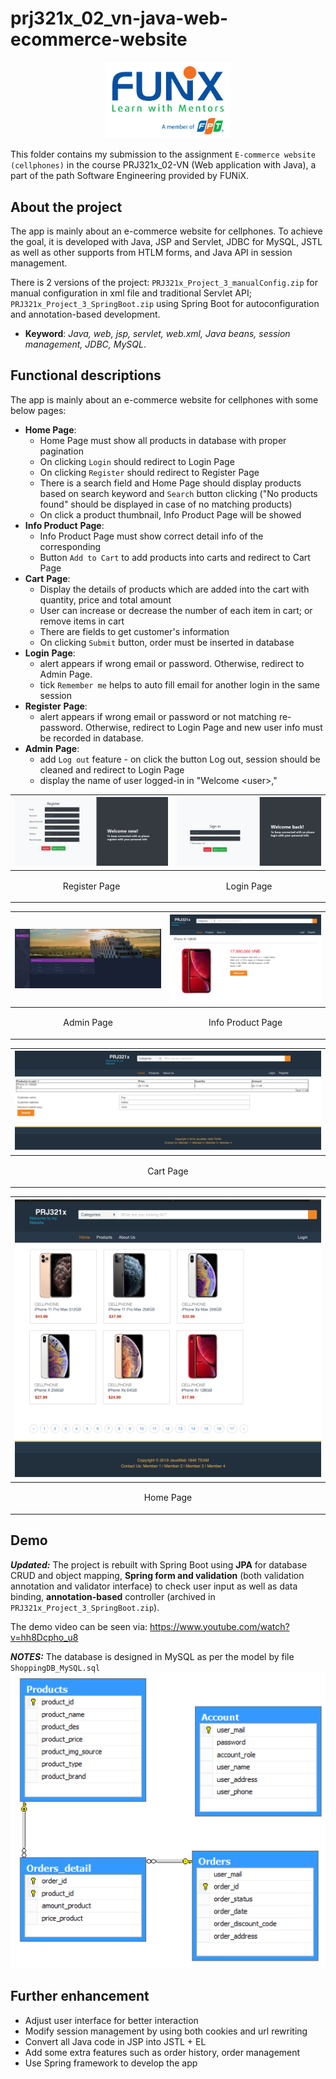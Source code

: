 # prj321x_02_vn-java-web-ecommerce-website


<p align="center"><a href="https://funix.edu.vn/gioi-thieu-funix/"><img src="/res/image/funix.png" width="200"/></a></p>

 This folder contains my submission to the assignment `E-commerce website (cellphones)` in the course PRJ321x_02-VN (Web application with Java), a part of the path Software Engineering provided by FUNiX.



## About the project
The app is mainly about an e-commerce website for cellphones. To achieve the goal, it is developed with Java, JSP and Servlet, JDBC for MySQL, JSTL as well as other supports from HTLM forms, and Java API in session management.

There is 2 versions of the project: `PRJ321x_Project_3_manualConfig.zip` for manual configuration in xml file and traditional Servlet API; `PRJ321x_Project_3_SpringBoot.zip` using Spring Boot for autoconfiguration and annotation-based development.




- **Keyword**: _Java, web, jsp, servlet, web.xml, Java beans, session management, JDBC, MySQL_.

## Functional descriptions

The app is mainly about an e-commerce website for cellphones with some below pages:
- **Home **Page****:
  - Home Page must show all products in database with proper pagination
  - On clicking `Login` should redirect to Login Page
  - On clicking `Register` should redirect to Register Page
  - There is a search field and Home Page should display products based on search keyword and `Search` button clicking ("No products found" should be displayed in case of no matching products)
  - On click a product thumbnail, Info Product Page will be showed
- **Info Product** **Page**:
  - Info Product Page must show correct detail info of the corresponding
  - Button `Add to Cart` to add products into carts and redirect to Cart Page
- **Cart** **Page**:
  - Display the details of products which are added into the cart with quantity, price and total amount
  - User can increase or decrease the number of each item in cart; or remove items in cart
  - There are fields to get customer's information
  - On clicking `Submit` button, order must be inserted in database
- **Login** **Page**:
  - alert appears if wrong email or password. Otherwise, redirect to Admin Page.
  - tick `Remember me` helps to auto fill email for another login in the same session
- **Register** **Page**:
  - alert appears if wrong email or password or not matching re-password. Otherwise, redirect to Login Page and new user info must be recorded in database.
- **Admin** **Page**:
  - add `Log out` feature - on click the button Log out, session should be cleaned and redirect to Login Page
  - display the name of user logged-in in "Welcome \<user>,"



| ![](res/image/java_web_register.png)    |![](res/image/java_web_login.png)     |
| :------------- | :------------- |
| <p align="center">Register Page</p>      |  <p align="center">Login Page</p>     |  


|  ![](res/image/java_web_admin.png)      |![](res/image/java_web_infoproduct.png)     |
| :------------- |:------------- |
|   <p align="center">Admin Page</p> |<p align="center">Info Product Page</p>     |


|  ![](res/image/java_web_cart.png)      |
| :------------- |
|   <p align="center">Cart Page</p> |


|  ![](res/image/java_web_home.png)      |
| :------------- |
|   <p align="center">Home Page</p> |

## Demo

_**Updated:**_ The project is rebuilt with Spring Boot using **JPA** for database CRUD and object mapping, **Spring form and validation** (both validation annotation and validator interface) to check user input as well as data binding, **annotation-based** controller  (archived in `PRJ321x_Project_3_SpringBoot.zip`).

The demo video can be seen via: https://www.youtube.com/watch?v=hh8Dcpho_u8

_**NOTES:**_ The database is designed in MySQL as per the model by file `ShoppingDB_MySQL.sql`
![](res/image/phu_datamodel.png)    






## Further enhancement
- Adjust user interface for better interaction
- Modify session management by using both cookies and url rewriting
- Convert all Java code in JSP into JSTL + EL
- Add some extra features such as order history, order management
- Use Spring framework to develop the app
